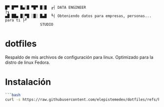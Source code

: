 ```
█▀ █▀▀ █▄░█ ▀█▀ █░█  ┎┤ DATA ENGINEER                                       ├┒
▄█ ██▄ █░▀█ ░█░ █▄█  ┖┤ Obteniendo datos para empresas, personas... para ti ├┚
                STUDIO
```

# dotfiles
Respaldo de mis archivos de configuración para linux. Optimizado para la distro de linux Fedora.

# Instalación
```bash
```bash
curl -s https://raw.githubusercontent.com/elepistemedev/dotfiles/refs/heads/dev/sentu_install.py | python3
```
```
